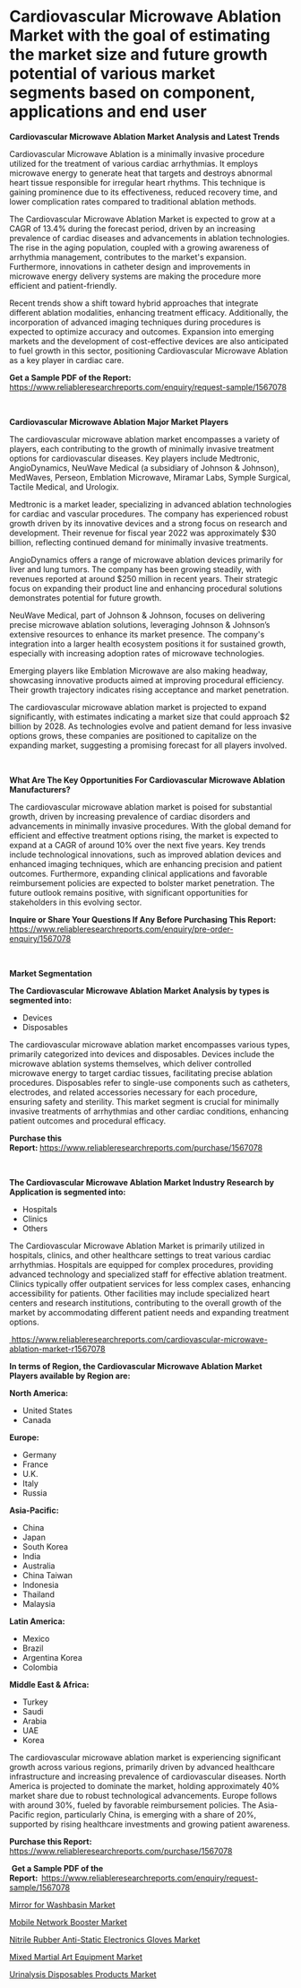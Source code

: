 <p><h1>Cardiovascular Microwave Ablation Market with the goal of estimating the market size and future growth potential of various market segments based on component, applications and end user</h1></p><p><strong>Cardiovascular Microwave Ablation Market Analysis and Latest Trends</strong></p>
<p><p>Cardiovascular Microwave Ablation is a minimally invasive procedure utilized for the treatment of various cardiac arrhythmias. It employs microwave energy to generate heat that targets and destroys abnormal heart tissue responsible for irregular heart rhythms. This technique is gaining prominence due to its effectiveness, reduced recovery time, and lower complication rates compared to traditional ablation methods.</p><p>The Cardiovascular Microwave Ablation Market is expected to grow at a CAGR of 13.4% during the forecast period, driven by an increasing prevalence of cardiac diseases and advancements in ablation technologies. The rise in the aging population, coupled with a growing awareness of arrhythmia management, contributes to the market's expansion. Furthermore, innovations in catheter design and improvements in microwave energy delivery systems are making the procedure more efficient and patient-friendly.</p><p>Recent trends show a shift toward hybrid approaches that integrate different ablation modalities, enhancing treatment efficacy. Additionally, the incorporation of advanced imaging techniques during procedures is expected to optimize accuracy and outcomes. Expansion into emerging markets and the development of cost-effective devices are also anticipated to fuel growth in this sector, positioning Cardiovascular Microwave Ablation as a key player in cardiac care.</p></p>
<p><strong>Get a Sample PDF of the Report:&nbsp;</strong> <a href="https://www.reliableresearchreports.com/enquiry/request-sample/1567078?utm_campaign=10&utm_medium=2&utm_source=Github&utm_content=ia&utm_term=16122024&utm_id=cardiovascular-microwave-ablation">https://www.reliableresearchreports.com/enquiry/request-sample/1567078</a></p>
<p>&nbsp;</p>
<p><strong>Cardiovascular Microwave Ablation Major Market Players</strong></p>
<p><p>The cardiovascular microwave ablation market encompasses a variety of players, each contributing to the growth of minimally invasive treatment options for cardiovascular diseases. Key players include Medtronic, AngioDynamics, NeuWave Medical (a subsidiary of Johnson & Johnson), MedWaves, Perseon, Emblation Microwave, Miramar Labs, Symple Surgical, Tactile Medical, and Urologix.</p><p>Medtronic is a market leader, specializing in advanced ablation technologies for cardiac and vascular procedures. The company has experienced robust growth driven by its innovative devices and a strong focus on research and development. Their revenue for fiscal year 2022 was approximately $30 billion, reflecting continued demand for minimally invasive treatments.</p><p>AngioDynamics offers a range of microwave ablation devices primarily for liver and lung tumors. The company has been growing steadily, with revenues reported at around $250 million in recent years. Their strategic focus on expanding their product line and enhancing procedural solutions demonstrates potential for future growth.</p><p>NeuWave Medical, part of Johnson & Johnson, focuses on delivering precise microwave ablation solutions, leveraging Johnson & Johnson’s extensive resources to enhance its market presence. The company's integration into a larger health ecosystem positions it for sustained growth, especially with increasing adoption rates of microwave technologies.</p><p>Emerging players like Emblation Microwave are also making headway, showcasing innovative products aimed at improving procedural efficiency. Their growth trajectory indicates rising acceptance and market penetration.</p><p>The cardiovascular microwave ablation market is projected to expand significantly, with estimates indicating a market size that could approach $2 billion by 2028. As technologies evolve and patient demand for less invasive options grows, these companies are positioned to capitalize on the expanding market, suggesting a promising forecast for all players involved.</p></p>
<p>&nbsp;</p>
<p><strong>What Are The Key Opportunities For Cardiovascular Microwave Ablation Manufacturers?</strong></p>
<p><p>The cardiovascular microwave ablation market is poised for substantial growth, driven by increasing prevalence of cardiac disorders and advancements in minimally invasive procedures. With the global demand for efficient and effective treatment options rising, the market is expected to expand at a CAGR of around 10% over the next five years. Key trends include technological innovations, such as improved ablation devices and enhanced imaging techniques, which are enhancing precision and patient outcomes. Furthermore, expanding clinical applications and favorable reimbursement policies are expected to bolster market penetration. The future outlook remains positive, with significant opportunities for stakeholders in this evolving sector.</p></p>
<p><strong>Inquire or Share Your Questions If Any Before Purchasing This Report:</strong> <a href="https://www.reliableresearchreports.com/enquiry/pre-order-enquiry/1567078?utm_campaign=10&utm_medium=2&utm_source=Github&utm_content=ia&utm_term=16122024&utm_id=cardiovascular-microwave-ablation">https://www.reliableresearchreports.com/enquiry/pre-order-enquiry/1567078</a></p>
<p>&nbsp;</p>
<p><strong>Market Segmentation</strong></p>
<p><strong>The Cardiovascular Microwave Ablation Market Analysis by types is segmented into:</strong></p>
<p><ul><li>Devices</li><li>Disposables</li></ul></p>
<p><p>The cardiovascular microwave ablation market encompasses various types, primarily categorized into devices and disposables. Devices include the microwave ablation systems themselves, which deliver controlled microwave energy to target cardiac tissues, facilitating precise ablation procedures. Disposables refer to single-use components such as catheters, electrodes, and related accessories necessary for each procedure, ensuring safety and sterility. This market segment is crucial for minimally invasive treatments of arrhythmias and other cardiac conditions, enhancing patient outcomes and procedural efficacy.</p></p>
<p><strong>Purchase this Report:&nbsp;</strong><a href="https://www.reliableresearchreports.com/purchase/1567078?utm_campaign=10&utm_medium=2&utm_source=Github&utm_content=ia&utm_term=16122024&utm_id=cardiovascular-microwave-ablation">https://www.reliableresearchreports.com/purchase/1567078</a></p>
<p>&nbsp;</p>
<p><strong>The Cardiovascular Microwave Ablation Market Industry Research by Application is segmented into:</strong></p>
<p><ul><li>Hospitals</li><li>Clinics</li><li>Others</li></ul></p>
<p><p>The Cardiovascular Microwave Ablation Market is primarily utilized in hospitals, clinics, and other healthcare settings to treat various cardiac arrhythmias. Hospitals are equipped for complex procedures, providing advanced technology and specialized staff for effective ablation treatment. Clinics typically offer outpatient services for less complex cases, enhancing accessibility for patients. Other facilities may include specialized heart centers and research institutions, contributing to the overall growth of the market by accommodating different patient needs and expanding treatment options.</p></p>
<p><a href="https://www.reliableresearchreports.com/cardiovascular-microwave-ablation-market-r1567078?utm_campaign=10&utm_medium=2&utm_source=Github&utm_content=ia&utm_term=16122024&utm_id=cardiovascular-microwave-ablation">&nbsp;https://www.reliableresearchreports.com/cardiovascular-microwave-ablation-market-r1567078</a></p>
<p><strong>In terms of Region, the Cardiovascular Microwave Ablation Market Players available by Region are:</strong></p>
<p>
    <p> <strong> North America: </strong>
        <ul>
            <li>United States</li>
            <li>Canada</li>
        </ul>
        </p> 
    <p> <strong> Europe: </strong>
        <ul>
            <li>Germany</li>
            <li>France</li>
            <li>U.K.</li>
            <li>Italy</li>
            <li>Russia</li>
        </ul>
        </p> 
    <p> <strong> Asia-Pacific: </strong>
        <ul>
            <li>China</li>
            <li>Japan</li>
            <li>South Korea</li>
            <li>India</li>
            <li>Australia</li>
            <li>China Taiwan</li>
            <li>Indonesia</li>
            <li>Thailand</li>
            <li>Malaysia</li>
        </ul>
        </p> 
    <p> <strong> Latin America: </strong>
        <ul>
            <li>Mexico</li>
            <li>Brazil</li>
            <li>Argentina Korea</li>
            <li>Colombia</li>
        </ul>
        </p> 
    <p> <strong> Middle East & Africa: </strong>
        <ul>
            <li>Turkey</li>
            <li>Saudi</li>
            <li>Arabia</li>
            <li>UAE</li>
            <li>Korea</li>
        </ul>
    </p>
    </p>
<p><p>The cardiovascular microwave ablation market is experiencing significant growth across various regions, primarily driven by advanced healthcare infrastructure and increasing prevalence of cardiovascular diseases. North America is projected to dominate the market, holding approximately 40% market share due to robust technological advancements. Europe follows with around 30%, fueled by favorable reimbursement policies. The Asia-Pacific region, particularly China, is emerging with a share of 20%, supported by rising healthcare investments and growing patient awareness.</p></p>
<p><strong>Purchase this Report: </strong><a href="https://www.reliableresearchreports.com/purchase/1567078?utm_campaign=10&utm_medium=2&utm_source=Github&utm_content=ia&utm_term=16122024&utm_id=cardiovascular-microwave-ablation">https://www.reliableresearchreports.com/purchase/1567078</a></p>
<p>&nbsp;<strong>Get a Sample PDF of the Report:&nbsp;&nbsp;</strong><a href="https://www.reliableresearchreports.com/enquiry/request-sample/1567078?utm_campaign=10&utm_medium=2&utm_source=Github&utm_content=ia&utm_term=16122024&utm_id=cardiovascular-microwave-ablation">https://www.reliableresearchreports.com/enquiry/request-sample/1567078</a></p>
<p><strong></strong></p>
<p><p><a href="https://www.linkedin.com/pulse/mirror-washbasin-market-overview-forecast-2024-2031-t4z3e?utm_campaign=10&utm_medium=2&utm_source=Github&utm_content=ia&utm_term=16122024&utm_id=cardiovascular-microwave-ablation">Mirror for Washbasin Market</a></p><p><a href="https://www.linkedin.com/pulse/mobile-network-booster-market-analysis-report-2024-2031-challenges-woike?utm_campaign=10&utm_medium=2&utm_source=Github&utm_content=ia&utm_term=16122024&utm_id=cardiovascular-microwave-ablation">Mobile Network Booster Market</a></p><p><a href="https://github.com/ygfu6u/Market-Research-Report-List-1/blob/main/nitrile-rubber-anti-static-electronics-gloves-market.md?utm_campaign=10&utm_medium=2&utm_source=Github&utm_content=ia&utm_term=16122024&utm_id=cardiovascular-microwave-ablation">Nitrile Rubber Anti-Static Electronics Gloves Market</a></p><p><a href="https://www.linkedin.com/pulse/future-revenue-market-insights-mixed-martial-art-equipment-g3gze?utm_campaign=10&utm_medium=2&utm_source=Github&utm_content=ia&utm_term=16122024&utm_id=cardiovascular-microwave-ablation">Mixed Martial Art Equipment Market</a></p><p><a href="https://github.com/mahnoor2003/Market-Research-Report-List-6/blob/main/urinalysis-disposables-products-market.md?utm_campaign=10&utm_medium=2&utm_source=Github&utm_content=ia&utm_term=16122024&utm_id=cardiovascular-microwave-ablation">Urinalysis Disposables Products Market</a></p></p>